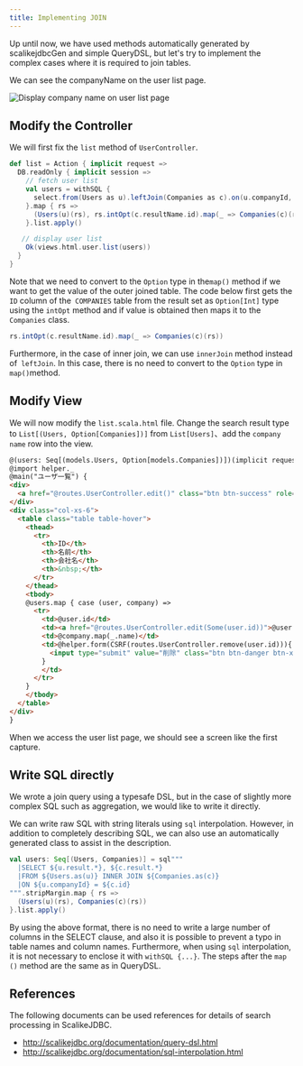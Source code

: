```yaml
---
title: Implementing JOIN
---
```



Up until now, we have used methods automatically generated by scalikejdbcGen and simple QueryDSL, but let's try to implement the complex cases where it is required to join tables.

We can see the companyName on the user list page.

![Display company name on user list page](../images/play2.6-scalikejdbc3.2/user_list_companies.png)

## Modify the Controller

We will first fix the `list` method of `UserController`.

```scala
def list = Action { implicit request =>
  DB.readOnly { implicit session =>
    // fetch user list
    val users = withSQL {
      select.from(Users as u).leftJoin(Companies as c).on(u.companyId, c.id).orderBy(u.id.asc)
    }.map { rs =>
      (Users(u)(rs), rs.intOpt(c.resultName.id).map(_ => Companies(c)(rs)))
    }.list.apply()

   // display user list
    Ok(views.html.user.list(users))
  }
}
```

Note that we need to convert to the `Option` type in the`map()` method if we want to get the value of the outer joined table. The code below first gets the `ID` column of the` COMPANIES` table from the result set as `Option[Int]` type using the `intOpt` method and if value is obtained then maps it to the` Companies` class.

```scala
rs.intOpt(c.resultName.id).map(_ => Companies(c)(rs))
```

Furthermore, in the case of inner join, we can use `innerJoin` method instead of` leftJoin`. In this case, there is no need to convert to the `Option` type in ` map()`method.

## Modify View

We will now modify the `list.scala.html` file. Change the search result type to `List[(Users, Option[Companies])]` from `List[Users]`、add the `company name` row into the view.

```html
@(users: Seq[(models.Users, Option[models.Companies])])(implicit request: RequestHeader)
@import helper._
@main("ユーザ一覧") {
<div>
  <a href="@routes.UserController.edit()" class="btn btn-success" role="button">新規作成</a>
</div>
<div class="col-xs-6">
  <table class="table table-hover">
    <thead>
      <tr>
        <th>ID</th>
        <th>名前</th>
        <th>会社名</th>
        <th>&nbsp;</th>
      </tr>
    </thead>
    <tbody>
    @users.map { case (user, company) =>
      <tr>
        <td>@user.id</td>
        <td><a href="@routes.UserController.edit(Some(user.id))">@user.name</a></td>
        <td>@company.map(_.name)</td>
        <td>@helper.form(CSRF(routes.UserController.remove(user.id))){
          <input type="submit" value="削除" class="btn btn-danger btn-xs"/>
        }
        </td>
      </tr>
    }
    </tbody>
  </table>
</div>
}
```

When we access the user list page, we should see a screen like the first capture.

## Write SQL directly

We wrote a join query using a typesafe DSL, but in the case of slightly more complex SQL such as aggregation, we would like to write it directly.

We can write raw SQL with string literals using `sql` interpolation. However, in addition to completely describing SQL, we can also use an automatically generated class to assist in the description.

```scala
val users: Seq[(Users, Companies)] = sql"""
  |SELECT ${u.result.*}, ${c.result.*}
  |FROM ${Users.as(u)} INNER JOIN ${Companies.as(c)}
  |ON ${u.companyId} = ${c.id}
""".stripMargin.map { rs =>
  (Users(u)(rs), Companies(c)(rs))
}.list.apply()
```

By using the above format, there is no need to write a large number of columns in the SELECT clause, and also it is possible to prevent a typo in table names and column names. Furthermore, when using `sql` interpolation, it is not necessary to enclose it with `withSQL {...}`. 
The steps after the `map ()` method are the same as in QueryDSL.

## References

The following documents can be used references for details of search processing in ScalikeJDBC.

- http://scalikejdbc.org/documentation/query-dsl.html
- http://scalikejdbc.org/documentation/sql-interpolation.html
